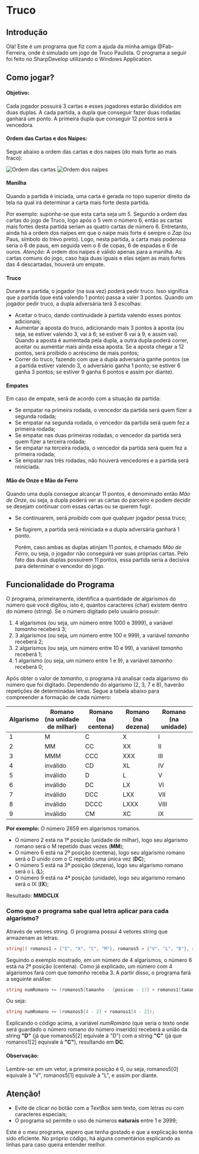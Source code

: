 # Truco
## Introdução
  Olá! Este é um programa que fiz com a ajuda da minha amiga @Fab-Ferreira, onde é simulado um jogo de Truco Paulista. O programa a seguir foi feito no SharpDevelop utilizando o Windows Application.
&nbsp;

## Como jogar?
#### Objetivo:
  Cada jogador possuirá 3 cartas e esses jogadores estarão divididos em duas duplas. A cada partida, a dupla que conseguir fazer duas rodadas ganhará um ponto. A primeira dupla que conseguir 12 pontos será a vencedora.

#### Ordem das Cartas e dos Naipes:
  Segue abaixo a ordem das cartas e dos naipes (do mais forte ao mais fraco):
  
  ![Ordem das cartas](http://www.jogosdorei.com.br/images/baralho-online/cartas/sequencia-truco-fr.png)
  ![Ordem dos naipes](https://www.fazfacil.com.br/wp-content/uploads/2014/01/20140130-truco-ordem-naipes.png)
 
#### Manilha
  Quando a partida é iniciada, uma carta é gerada no topo superior direito da tela na qual irá determinar a carta mais forte desta partida.
  
  Por exemplo: suponha-se que esta carta seja um 5. Segundo a ordem das cartas do jogo de Truco, logo após o 5 vem o número 6, então as cartas mais fortes desta partida seriam as quatro cartas de número 6. Entretanto, ainda há a ordem dos naipes em que o naipe mais forte é sempre o *Zap* (ou Paus, símbolo do trevo preto). Logo, nesta partida, a carta mais poderosa seria o 6 de paus, em seguida vem o 6 de copas, 6 de espadas e 6 de ouros.
  *Atenção:* A ordem dos naipes é válido apenas para a manilha. As cartas comuns do jogo, caso haja duas iguais e elas sejam as mais fortes das 4 descartadas, houverá um empate.

#### Truco
  Durante a partida, o jogador (na sua vez) poderá pedir truco. Isso significa que a partida (que está valendo 1 ponto) passa a valer 3 pontos. Quando um jogador pedir truco, a dupla adversária terá 3 escolhas:
- Aceitar o truco, dando continuidade à partida valendo esses pontos adicionais;
- Aumentar a aposta do truco, adicionando mais 3 pontos à aposta (ou seja, se estiver valendo 3, vai à 6; se estiver 6 vai à 9, e assim vai). Quando a aposta é aumentada pela dupla, a outra dupla poderá correr, aceitar ou aumentar mais ainda essa aposta. Se a aposta chegar a 12 pontos, será proibido o acréscimo de mais pontos;
- Correr do truco, fazendo com que a dupla adversária ganhe pontos (se a partida estiver valendo 3, o adversário ganha 1 ponto; se estiver 6 ganha 3 pontos; se estiver 9 ganha 6 pontos e assim por diante).

#### Empates
  Em caso de empate, será de acordo com a situação da partida:
- Se empatar na primeira rodada, o vencedor da partida será quem fizer a segunda rodada;
- Se empatar na segunda rodada, o vencedor da partida será quem fez a primeira rodada;
- Se empatar nas duas primeiras rodadas, o vencedor da partida será quem fizer a terceira rodada;
- Se empatar na terceira rodada, o vencedor da partida será quem fez a primeira rodada;
- Se empatar nas três rodadas, não houverá vencedores e a partida será reiniciada.

#### Mão de Onze e Mão de Ferro
  Quando uma dupla consegue alcançar 11 pontos, é denominado então *Mão de Onze*, ou seja, a dupla poderá ver as cartas do parceiro e podem decidir se desejam continuar com essas cartas ou se querem fugir.
- Se continuarem, será *proibido* com que qualquer jogador pessa truco;
- Se fugirem, a partida será reiniciada e a dupla adversária ganhará 1 ponto.

  Porém, caso ambas as duplas atinjam 11 pontos, é chamado *Mão de Ferro*, ou seja, o jogador não conseguirá ver suas próprias cartas. Pelo fato das duas duplas possuírem 11 pontos, essa partida seria a decisiva para determinar o vencedor do jogo.
  
## Funcionalidade do Programa
O programa, primeiramente, identifica a quantidade de algarismos do número que você digitou, isto é, quantos caracteres (char) existem dentro do número (string). Se o número digitado pelo usuário possuir:
1. 4 algarismos (ou seja, um número entre 1000 e 3999), a variável *tamanho* receberá 3;
2. 3 algarismos (ou seja, um número entre 100 e 999), a variável *tamanho* receberá 2;
3. 2 algarismos (ou seja, um número entre 10 e 99), a variável *tamanho* receberá 1;
4. 1 algarismo (ou seja, um número entre 1 e 9), a variável *tamanho* receberá 0;

Após obter o valor de *tamanho*, o programa irá analisar cada algarismo do número que foi digitado. Dependendo do algarismo (2, 3, 7 e 8), haverão repetições de determinadas letras. Segue a tabela abaixo para compreender a formação de cada número:

Algarismo | Romano (na unidade de milhar) | Romano (na centena) | Romano (na dezena) | Romano (na unidade)
----- | ------ | ------ | ------ | ------ 
1 | M | C | X | I
2 | MM | CC | XX | II
3 | MMM | CCC | XXX | III
4 | inválido | CD | XL | IV
5 | inválido | D | L | V
6 | inválido | DC | LX | VI
7 | inválido | DCC | LXX | VII
8 | inválido | DCCC | LXXX | VIII
9 | inválido | CM | XC | IX

**Por exemplo:** O número 2659 em algarismos romanos.
- O número 2 está na 1ª posição (unidade de milhar), logo seu algarismo romano será o M repetido duas vezes (**MM**);
- O número 6 está na 2ª posição (centena), logo seu algarismo romano será o D unido com o C repetido uma única vez (**DC**);
- O número 5 está na 3ª posição (dezena), logo seu algarismo romano será o L (**L**);
- O número 9 está na 4ª posição (unidade), logo seu algarismo romano será o IX (**IX**);

Resultado: **MMDCLIX**
&nbsp;

### Como que o programa sabe qual letra aplicar para cada algarismo?
Através de vetores string. O programa possui 4 vetores string que armazenam as letras:
~~~c#
string[] romanos1 = {"I", "X", "C", "M"}, romanos5 = {"V", "L", "D"}, romanos4 = {"IV", "XL", "CD"}, romanos9 = {"IX", "XC", "CM"}
~~~
Seguindo o exemplo mostrado, em um número de 4 algarismos, o número 6 está na 2ª posição (centena). Como já explicado, um número com 4 algarismos fará com que *tamanho* receba 3. A partir disso, o programa fará a seguinte análise:
~~~c#
string numRomano += (romanos5[tamanho - (posicao - 1)] + romanos1[tamanho - (posicao - 1)]);
~~~
Ou seja:
~~~c#
string numRomano += (romanos5[4 - 2] + romanos1[4 - 2]);
~~~
Explicando o código acima, a variável *numRomano* (que seria o texto onde será guardado o número romano do número inserido) receberá a união da string **"D"** (já que romanos5[2] equivale à "D") com a string **"C"** (já que romanos1[2] equivale à **"C"**), resultando em **DC**.

#### Observação:
Lembre-se: em um vetor, a primeira posição é 0, ou seja, romanos5[0] equivale à "V", romanos5[1] equivale à "L", e assim por diante.

## Atenção!
- Evite de clicar no botão com a TextBox sem texto, com letras ou com caracteres especiais;
- O programa só permite o uso de números **naturais** entre 1 e 3999;

Este é o meu programa, espero que tenha gostado e que a explicação tenha sido eficiente. No próprio código, há alguns comentários explicando as linhas para caso queira entender melhor.
